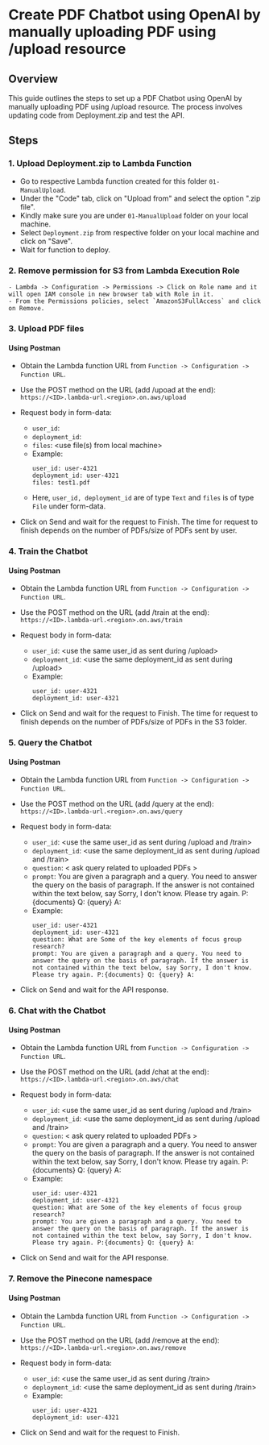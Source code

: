 # Create PDF Chatbot using OpenAI by manually uploading PDF using /upload resource

## Overview

This guide outlines the steps to set up a PDF Chatbot using OpenAI by manually uploading PDF using /upload resource. The process involves updating code from Deployment.zip and test the API.

## Steps

### 1. Upload Deployment.zip to Lambda Function

- Go to respective Lambda function created for this folder `01-ManualUpload`.
- Under the "Code" tab, click on "Upload from" and select the option ".zip file".
- Kindly make sure you are under `01-ManualUpload` folder on your local machine.
- Select `Deployment.zip` from respective folder on your local machine and click on "Save". 
- Wait for function to deploy.

### 2. Remove permission for S3 from Lambda Execution Role

    - Lambda -> Configuration -> Permissions -> Click on Role name and it will open IAM console in new browser tab with Role in it.
    - From the Permissions policies, select `AmazonS3FullAccess` and click on Remove.

### 3. Upload PDF files

#### Using Postman

- Obtain the Lambda function URL from `Function -> Configuration -> Function URL`.

- Use the POST method on the URL (add /upoad at the end): `https://<ID>.lambda-url.<region>.on.aws/upload`

- Request body in form-data:
   - `user_id`: <put your user_id here>
   - `deployment_id`: <put your deployment_id here>
   - `files`: <use file(s) from local machine>
   - Example:
        ```
        user_id: user-4321
        deployment_id: user-4321
        files: test1.pdf
        ```
   - Here, `user_id, deployment_id` are of type `Text` and `files` is of type `File` under form-data.

- Click on Send and wait for the request to Finish. The time for request to finish depends on the number of PDFs/size of PDFs sent by user.

### 4. Train the Chatbot

#### Using Postman

- Obtain the Lambda function URL from `Function -> Configuration -> Function URL`.

- Use the POST method on the URL (add /train at the end): `https://<ID>.lambda-url.<region>.on.aws/train`

- Request body in form-data:
   - `user_id`: <use the same user_id as sent during /upload>
   - `deployment_id`: <use the same deployment_id as sent during /upload>
   - Example:
        ```
        user_id: user-4321
        deployment_id: user-4321
        ```

- Click on Send and wait for the request to Finish. The time for request to finish depends on the number of PDFs/size of PDFs in the S3 folder.

### 5. Query the Chatbot

#### Using Postman

- Obtain the Lambda function URL from `Function -> Configuration -> Function URL`.

- Use the POST method on the URL (add /query at the end): `https://<ID>.lambda-url.<region>.on.aws/query`

- Request body in form-data:
   - `user_id`: <use the same user_id as sent during /upload and /train>
   - `deployment_id`: <use the same deployment_id as sent during /upload and /train>
   - `question`: < ask query related to uploaded PDFs >
   - `prompt`: You are given a paragraph and a query. You need to answer the query on the basis of paragraph. If the answer is not contained within the text below, say Sorry, I don't know. Please try again. P:{documents} Q: {query} A: 
   - Example:
        ```
        user_id: user-4321
        deployment_id: user-4321
        question: What are Some of the key elements of focus group research? 
        prompt: You are given a paragraph and a query. You need to answer the query on the basis of paragraph. If the answer is not contained within the text below, say Sorry, I don't know. Please try again. P:{documents} Q: {query} A: 
        ```
        
- Click on Send and wait for the API response.

### 6. Chat with the Chatbot

#### Using Postman

- Obtain the Lambda function URL from `Function -> Configuration -> Function URL`.

- Use the POST method on the URL (add /chat at the end): `https://<ID>.lambda-url.<region>.on.aws/chat`

- Request body in form-data:
   - `user_id`: <use the same user_id as sent during /upload and /train>
   - `deployment_id`: <use the same deployment_id as sent during /upload and /train>
   - `question`: < ask query related to uploaded PDFs >
   - `prompt`: You are given a paragraph and a query. You need to answer the query on the basis of paragraph. If the answer is not contained within the text below, say Sorry, I don't know. Please try again. P:{documents} Q: {query} A: 
   - Example:
        ```
        user_id: user-4321
        deployment_id: user-4321
        question: What are Some of the key elements of focus group research? 
        prompt: You are given a paragraph and a query. You need to answer the query on the basis of paragraph. If the answer is not contained within the text below, say Sorry, I don't know. Please try again. P:{documents} Q: {query} A: 
        ```
        
- Click on Send and wait for the API response.

### 7. Remove the Pinecone namespace

#### Using Postman

- Obtain the Lambda function URL from `Function -> Configuration -> Function URL`.

- Use the POST method on the URL (add /remove at the end): `https://<ID>.lambda-url.<region>.on.aws/remove`

- Request body in form-data:
   - `user_id`: <use the same user_id as sent during /train>
   - `deployment_id`: <use the same deployment_id as sent during /train>
   - Example:
        ```
        user_id: user-4321
        deployment_id: user-4321
        ```

- Click on Send and wait for the request to Finish.

